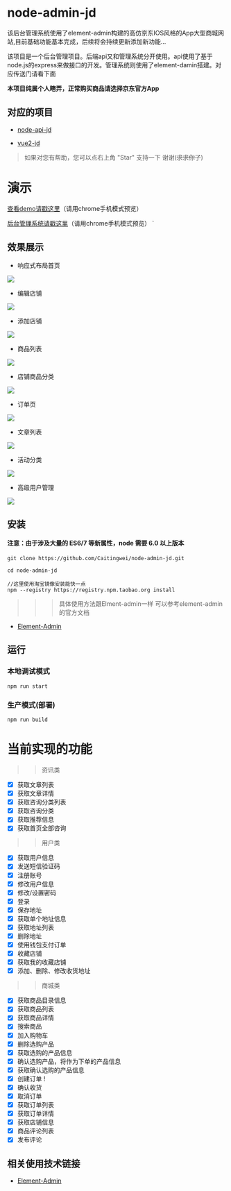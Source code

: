# node-admin-jd


该后台管理系统使用了element-admin构建的高仿京东IOS风格的App大型商城网站,目前基础功能基本完成，后续将会持续更新添加新功能...

该项目是一个后台管理项目。后端api又和管理系统分开使用。api使用了基于node.js的express来做接口的开发。管理系统则使用了element-damin搭建。对应传送门请看下面

__本项目纯属个人瞎弄，正常购买商品请选择京东官方App__

## 对应的项目

- [node-api-jd](https://github.com/Caitingwei/node-api-jd)

- [vue2-jd](https://github.com/Caitingwei/vue2-jd)

>  如果对您有帮助，您可以点右上角 "Star" 支持一下 谢谢(~~求求你了~~)

# 演示

[查看demo请戳这里](https://awei.fun/shop/mobile)（请用chrome手机模式预览）

[后台管理系统请戳这里](https://awei.fun/shop/admin)（请用chrome手机模式预览）
`

## 效果展示

- 响应式布局首页
<img  src="https://github.com/Caitingwei/node-admin-jd/raw/master/screenshots/home.png"  />

- 编辑店铺
<img src="https://github.com/Caitingwei/node-admin-jd/raw/master/screenshots/editShop.png"  />

- 添加店铺
<img src="https://github.com/Caitingwei/node-admin-jd/raw/master/screenshots/addShop.png"  />

- 商品列表
<img src="https://github.com/Caitingwei/node-admin-jd/raw/master/screenshots/goodsList.png"  />

- 店铺商品分类
<img src="https://github.com/Caitingwei/node-admin-jd/raw/master/screenshots/shopCagory.png"  />

- 订单页
<img src="https://github.com/Caitingwei/node-admin-jd/raw/master/screenshots/order.png"  />

- 文章列表
<img src="https://github.com/Caitingwei/node-admin-jd/raw/master/screenshots/article.png"  />

- 活动分类
<img src="https://github.com/Caitingwei/node-admin-jd/raw/master/screenshots/goodsCatrgory.png"  />

- 高级用户管理
<img src="https://github.com/Caitingwei/node-admin-jd/raw/master/screenshots/admin.png"  />

## 安装

#### 注意：由于涉及大量的 ES6/7 等新属性，node 需要 6.0 以上版本 

```
git clone https://github.com/Caitingwei/node-admin-jd.git

cd node-admin-jd

//这里使用淘宝镜像安装能快一点
npm --registry https://registry.npm.taobao.org install

```
>>>具体使用方法跟Elment-admin一样 可以参考element-admin的官方文档
- [Element-Admin](https://github.com/PanJiaChen/vue-element-admin)

## 运行

### 本地调试模式

```
npm run start

```
### 生产模式(部署)

```
npm run build

```

# 当前实现的功能
>>资讯类
- [x] 获取文章列表
- [x] 获取文章详情
- [x] 获取咨询分类列表
- [x] 获取咨询分类
- [x] 获取推荐信息
- [x] 获取首页全部咨询
>>用户类
- [x] 获取用户信息
- [x] 发送短信验证码
- [x] 注册账号
- [x] 修改用户信息
- [x] 修改/设置密码
- [x] 登录
- [x] 保存地址
- [x] 获取单个地址信息
- [x] 获取地址列表
- [x] 删除地址
- [x] 使用钱包支付订单
- [x] 收藏店铺
- [x] 获取我的收藏店铺
- [x] 添加、删除、修改收货地址
>>商城类
- [x] 获取商品目录信息
- [x] 获取商品列表
- [x] 获取商品详情    
- [x] 搜索商品
- [x] 加入购物车
- [x] 删除选购产品
- [x] 获取选购的产品信息
- [x] 确认选购产品，将作为下单的产品信息
- [x] 获取确认选购的产品信息
- [x] 创建订单 !
- [x] 确认收货
- [x] 取消订单
- [x] 获取订单列表
- [x] 获取订单详情
- [x] 获取店铺信息
- [x] 商品评论列表
- [x] 发布评论

## 相关使用技术链接

- [Element-Admin](https://github.com/PanJiaChen/vue-element-admin)